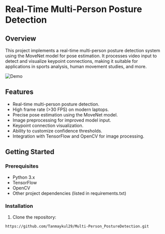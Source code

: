 # Real-Time Multi-Person Posture Detection

## Overview

This project implements a real-time multi-person posture detection system using the MoveNet model for pose estimation. It processes video input to detect and visualize keypoint connections, making it suitable for applications in sports analysis, human movement studies, and more.

![Demo](football.gif)

## Features

- Real-time multi-person posture detection.
- High frame rate (>30 FPS) on modern laptops.
- Precise pose estimation using the MoveNet model.
- Image preprocessing for improved model input.
- Keypoint connection visualization.
- Ability to customize confidence thresholds.
- Integration with TensorFlow and OpenCV for image processing.

## Getting Started

### Prerequisites

- Python 3.x
- TensorFlow
- OpenCV
- Other project dependencies (listed in requirements.txt)

### Installation

1. Clone the repository:

```shell
https://github.com/Tanmaykul29/Multi-Person_PostureDetection.git